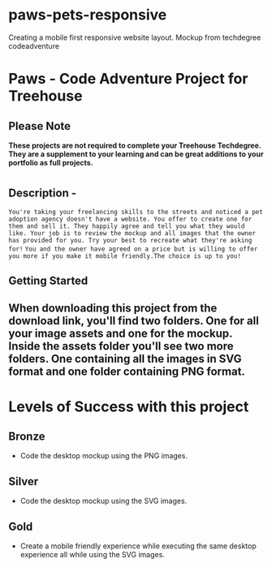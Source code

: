 # paws-pets-responsive
 Creating a mobile first responsive website layout. Mockup from techdegree codeadventure


# Paws - Code Adventure Project for Treehouse

## Please Note
**These projects are not required to complete your Treehouse Techdegree. They are a supplement to your learning and can be great additions to your portfolio as full projects.**

#

## **Description** - 
`You're taking your freelancing skills to the streets and noticed a pet adoption agency doesn't have a website. You offer to create one for them and sell it. They happily agree and tell you what they would like. Your job is to review the mockup and all images that the owner has provided for you. Try your best to recreate what they're asking for!`
`You and the owner have agreed on a price but is willing to offer you more if you make it mobile friendly.The choice is up to you!`

## **Getting Started**
When downloading this project from the download link, you'll find two folders. One for all your image assets and one for the mockup. Inside the assets folder you'll see two more folders. One containing all the images in SVG format and one folder containing PNG format. 
---

# Levels of Success with this project
## **Bronze**
- Code the desktop mockup using the PNG images.

## Silver
- Code the desktop mockup using the SVG images.

## Gold
- Create a mobile friendly experience while executing the same desktop experience all while using the SVG images.
